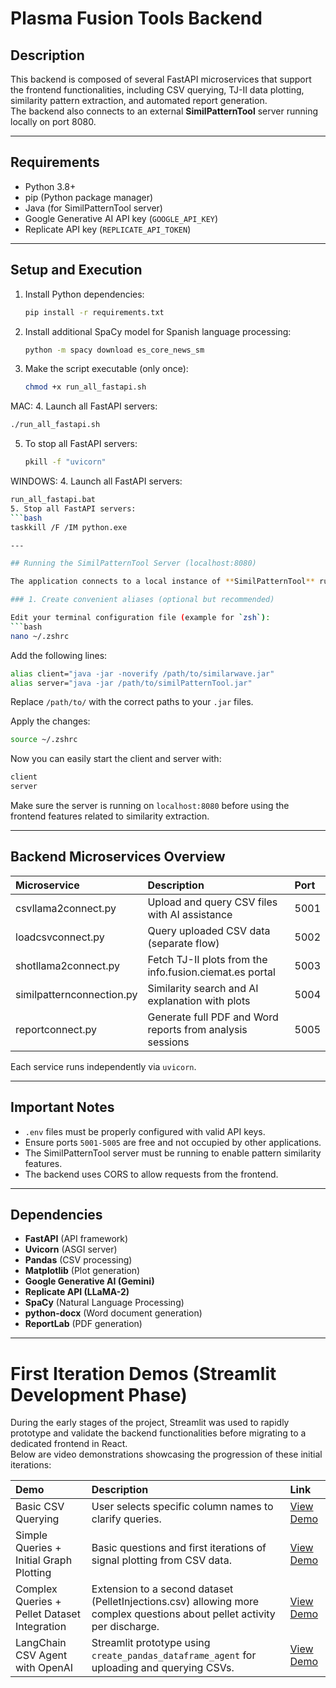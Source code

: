 # Plasma Fusion Tools Backend

## Description

This backend is composed of several FastAPI microservices that support the frontend functionalities, including CSV querying, TJ-II data plotting, similarity pattern extraction, and automated report generation.  
The backend also connects to an external **SimilPatternTool** server running locally on port 8080.

---

## Requirements

- Python 3.8+
- pip (Python package manager)
- Java (for SimilPatternTool server)
- Google Generative AI API key (`GOOGLE_API_KEY`)
- Replicate API key (`REPLICATE_API_TOKEN`)

---

## Setup and Execution

1. Install Python dependencies:
   ```bash
   pip install -r requirements.txt
   ```

2. Install additional SpaCy model for Spanish language processing:
   ```bash
   python -m spacy download es_core_news_sm
   ```

3. Make the script executable (only once):
   ```bash
   chmod +x run_all_fastapi.sh
   ```
MAC:
4. Launch all FastAPI servers:
   ```bash
   ./run_all_fastapi.sh
   ```

5. To stop all FastAPI servers:
   ```bash
   pkill -f "uvicorn"
   ```
WINDOWS:
4. Launch all FastAPI servers:
   ```bash
   run_all_fastapi.bat
5. Stop all FastAPI servers:
   ```bash
   taskkill /F /IM python.exe

---

## Running the SimilPatternTool Server (localhost:8080)

The application connects to a local instance of **SimilPatternTool** running via two Java `.jar` files (client and server).

### 1. Create convenient aliases (optional but recommended)

Edit your terminal configuration file (example for `zsh`):
```bash
nano ~/.zshrc
```

Add the following lines:
```bash
alias client="java -jar -noverify /path/to/similarwave.jar"
alias server="java -jar /path/to/similPatternTool.jar"
```

Replace `/path/to/` with the correct paths to your `.jar` files.

Apply the changes:
```bash
source ~/.zshrc
```

Now you can easily start the client and server with:

```bash
client
server
```

Make sure the server is running on `localhost:8080` before using the frontend features related to similarity extraction.

---

## Backend Microservices Overview

| Microservice | Description | Port |
|:-------------|:-------------|:-----|
| csvllama2connect.py | Upload and query CSV files with AI assistance | 5001 |
| loadcsvconnect.py | Query uploaded CSV data (separate flow) | 5002 |
| shotllama2connect.py | Fetch TJ-II plots from the info.fusion.ciemat.es portal | 5003 |
| similpatternconnection.py | Similarity search and AI explanation with plots | 5004 |
| reportconnect.py | Generate full PDF and Word reports from analysis sessions | 5005 |

Each service runs independently via `uvicorn`.

---

## Important Notes

- `.env` files must be properly configured with valid API keys.
- Ensure ports `5001-5005` are free and not occupied by other applications.
- The SimilPatternTool server must be running to enable pattern similarity features.
- The backend uses CORS to allow requests from the frontend.

---

## Dependencies

- **FastAPI** (API framework)
- **Uvicorn** (ASGI server)
- **Pandas** (CSV processing)
- **Matplotlib** (Plot generation)
- **Google Generative AI (Gemini)**
- **Replicate API (LLaMA-2)**
- **SpaCy** (Natural Language Processing)
- **python-docx** (Word document generation)
- **ReportLab** (PDF generation)

---

# First Iteration Demos (Streamlit Development Phase)

During the early stages of the project, Streamlit was used to rapidly prototype and validate the backend functionalities before migrating to a dedicated frontend in React.  
Below are video demonstrations showcasing the progression of these initial iterations:

| Demo | Description | Link |
|:-----|:------------|:-----|
| Basic CSV Querying | User selects specific column names to clarify queries. | [View Demo](https://drive.google.com/file/d/1d-XmbU0FBs4v8vltmIZ6BGogoqoUWI-T/view?usp=sharing) |
| Simple Queries + Initial Graph Plotting | Basic questions and first iterations of signal plotting from CSV data. | [View Demo](https://drive.google.com/file/d/16VuyjFm1RLBzjVombza0IByjoRl-KsG3/view?usp=sharing) |
| Complex Queries + Pellet Dataset Integration | Extension to a second dataset (PelletInjections.csv) allowing more complex questions about pellet activity per discharge. | [View Demo](https://drive.google.com/file/d/1PRKRLAEUH3vJ2_EfZzS4N2tuaY-Ty1B5/view?usp=sharing) |
| LangChain CSV Agent with OpenAI | Streamlit prototype using `create_pandas_dataframe_agent` for uploading and querying CSVs. | [View Demo](https://drive.google.com/file/d/14DQc-aMyZuPqHDyI9S5ongd_6D-fPTwW/view?usp=drive_link) |